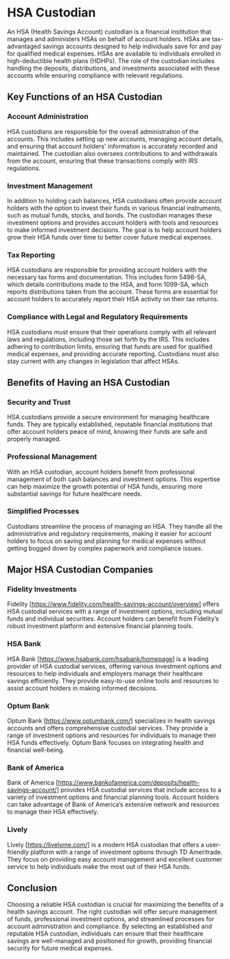 # HSA Custodian

An HSA (Health Savings Account) custodian is a financial institution that manages and administers HSAs on behalf of account holders. HSAs are tax-advantaged savings accounts designed to help individuals save for and pay for qualified medical expenses. HSAs are available to individuals enrolled in high-deductible health plans (HDHPs). The role of the custodian includes handling the deposits, distributions, and investments associated with these accounts while ensuring compliance with relevant regulations.

## Key Functions of an HSA Custodian

### Account Administration
HSA custodians are responsible for the overall administration of the accounts. This includes setting up new accounts, managing account details, and ensuring that account holders' information is accurately recorded and maintained. The custodian also oversees contributions to and withdrawals from the account, ensuring that these transactions comply with IRS regulations.

### Investment Management
In addition to holding cash balances, HSA custodians often provide account holders with the option to invest their funds in various financial instruments, such as mutual funds, stocks, and bonds. The custodian manages these investment options and provides account holders with tools and resources to make informed investment decisions. The goal is to help account holders grow their HSA funds over time to better cover future medical expenses.

### Tax Reporting
HSA custodians are responsible for providing account holders with the necessary tax forms and documentation. This includes form 5498-SA, which details contributions made to the HSA, and form 1099-SA, which reports distributions taken from the account. These forms are essential for account holders to accurately report their HSA activity on their tax returns.

### Compliance with Legal and Regulatory Requirements
HSA custodians must ensure that their operations comply with all relevant laws and regulations, including those set forth by the IRS. This includes adhering to contribution limits, ensuring that funds are used for qualified medical expenses, and providing accurate reporting. Custodians must also stay current with any changes in legislation that affect HSAs.

## Benefits of Having an HSA Custodian

### Security and Trust
HSA custodians provide a secure environment for managing healthcare funds. They are typically established, reputable financial institutions that offer account holders peace of mind, knowing their funds are safe and properly managed.

### Professional Management
With an HSA custodian, account holders benefit from professional management of both cash balances and investment options. This expertise can help maximize the growth potential of HSA funds, ensuring more substantial savings for future healthcare needs.

### Simplified Processes
Custodians streamline the process of managing an HSA. They handle all the administrative and regulatory requirements, making it easier for account holders to focus on saving and planning for medical expenses without getting bogged down by complex paperwork and compliance issues.

## Major HSA Custodian Companies

### Fidelity Investments
Fidelity [https://www.fidelity.com/health-savings-account/overview] offers HSA custodial services with a range of investment options, including mutual funds and individual securities. Account holders can benefit from Fidelity’s robust investment platform and extensive financial planning tools.

### HSA Bank
HSA Bank [https://www.hsabank.com/hsabank/homepage] is a leading provider of HSA custodial services, offering various investment options and resources to help individuals and employers manage their healthcare savings efficiently. They provide easy-to-use online tools and resources to assist account holders in making informed decisions.

### Optum Bank
Optum Bank [https://www.optumbank.com/] specializes in health savings accounts and offers comprehensive custodial services. They provide a range of investment options and resources for individuals to manage their HSA funds effectively. Optum Bank focuses on integrating health and financial well-being.

### Bank of America
Bank of America [https://www.bankofamerica.com/deposits/health-savings-account/] provides HSA custodial services that include access to a variety of investment options and financial planning tools. Account holders can take advantage of Bank of America’s extensive network and resources to manage their HSA effectively.

### Lively
Lively [https://livelyme.com/] is a modern HSA custodian that offers a user-friendly platform with a range of investment options through TD Ameritrade. They focus on providing easy account management and excellent customer service to help individuals make the most out of their HSA funds.

## Conclusion

Choosing a reliable HSA custodian is crucial for maximizing the benefits of a health savings account. The right custodian will offer secure management of funds, professional investment options, and streamlined processes for account administration and compliance. By selecting an established and reputable HSA custodian, individuals can ensure that their healthcare savings are well-managed and positioned for growth, providing financial security for future medical expenses.